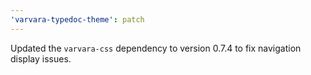 ```yaml
---
'varvara-typedoc-theme': patch
---
```


Updated the `varvara-css` dependency to version 0.7.4 to fix navigation display issues.

